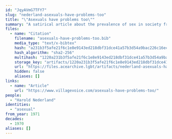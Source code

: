 ```yaml
---
id: "JqyAVmG7TFY7"
slug: "nederland-asexuals-have-problems-too"
title: "\"Asexuals have problems too\""
summary: "A satirical article about the prevalence of sex in society from the perspective of a fictionalized asexual"
files:
  - name: "Citation"
    filename: "asexuals-have-problems-too.bib"
    media_type: "text/x-bibtex"
    hash: "a231b3f5afe21f6c1e8e9143ed218dbf31dce41a57b3d54a9bac226c16ec2859"
    hash_algorithm: "sha2-256"
    multihash: "1220a231b3f5afe21f6c1e8e9143ed218dbf31dce41a57b3d54a9bac226c16ec2859"
    storage_key: "artifacts/1220a231b3f5afe21f6c1e8e9143ed218dbf31dce41a57b3d54a9bac226c16ec2859"
    url: "https://files.acearchive.lgbt/artifacts/nederland-asexuals-have-problems-too/asexuals-have-problems-too.bib"
    hidden: false
    aliases: []
links:
  - name: "Article"
    url: "https://www.villagevoice.com/asexuals-have-problems-too/"
people:
  - "Harold Nederland"
identities:
  - "asexual"
from_year: 1971
decades:
  - 1970
aliases: []
---
```


